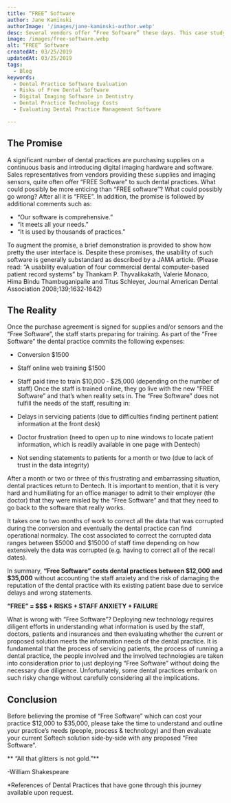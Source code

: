 ```yaml
---
title: “FREE” Software
author: Jane Kaminski
authorImage: '/images/jane-kaminski-author.webp'
desc: Several vendors offer “Free Software” these days. This case study is based on real‐life experiences and explores what is involved with the installation, training and deployment of “Free Software” and what risks are associated with the proposition of “Free Software”.
image: /images/free-software.webp
alt: “FREE” Software
createdAt: 03/25/2019
updatedAt: 03/25/2019
tags:
  - Blog
keywords:
  - Dental Practice Software Evaluation
  - Risks of Free Dental Software
  - Digital Imaging Software in Dentistry
  - Dental Practice Technology Costs
  - Evaluating Dental Practice Management Software

---
```


## The Promise

A significant number of dental practices are purchasing supplies on a continuous basis and introducing digital imaging hardware and software. Sales representatives from vendors providing these supplies and imaging sensors, quite often offer “FREE Software” to such dental practices. What could possibly be more enticing than “FREE software”? What could possibly go wrong? After all it is “FREE”. In addition, the promise is followed by additional comments such as:

- “Our software is comprehensive.”
- “It meets all your needs.”
- “It is used by thousands of practices.”

To augment the promise, a brief demonstration is provided to show how pretty the user interface is. Despite these promises, the usability of such software is generally substandard as described by a JAMA article. (Please read: “A usability evaluation of four commercial dental computer‐based patient record systems” by Thankam P. Thyvalikakath, Valerie Monaco, Hima Bindu Thambuganipalle and Titus Schleyer, Journal American Dental Association 2008;139;1632‐1642)

## The Reality

Once the purchase agreement is signed for supplies and/or sensors and the “Free Software”, the staff starts preparing for training. As part of the “Free Software” the dental practice commits the following expenses:

- Conversion $1500
- Staff online web training $1500
- Staff paid time to train $10,000 ‐ $25,000 (depending on the number of staff)
Once the staff is trained online, they go live with the new “FREE Software” and that’s when reality sets in. The “Free Software” does not fulfill the needs of the staff, resulting in:

- Delays in servicing patients (due to difficulties finding pertinent patient information at the front desk)
- Doctor frustration (need to open up to nine windows to locate patient information, which is readily available in one page with Dentech)
- Not sending statements to patients for a month or two (due to lack of trust in the data integrity)

After a month or two or three of this frustrating and embarrassing situation, dental practices return to Dentech. It is important to mention, that it is very hard and humiliating for an office manager to admit to their employer (the doctor) that they were misled by the “Free Software” and that they need to go back to the software that really works.

It takes one to two months of work to correct all the data that was corrupted during the conversion and eventually the dental practice can find operational normalcy. The cost associated to correct the corrupted data ranges between $5000 and $15000 of staff time depending on how extensively the data was corrupted (e.g. having to correct all of the recall dates).

In summary, **“Free Software” costs dental practices between $12,000 and $35,000** without accounting the staff anxiety and the risk of damaging the reputation of the dental practice with its existing patient base due to service delays and wrong statements.

**“FREE” = $$$ + RISKS + STAFF ANXIETY + FAILURE**

What is wrong with “Free Software”? Deploying new technology requires diligent efforts in understanding what information is used by the staff, doctors, patients and insurances and then evaluating whether the current or proposed solution meets the information needs of the dental practice. It is fundamental that the process of servicing patients, the process of running a dental practice, the people involved and the involved technologies are taken into consideration prior to just deploying “Free Software” without doing the necessary due diligence. Unfortunately, some dental practices embark on such risky change without carefully considering all the implications.

## Conclusion

Before believing the promise of “Free Software” which can cost your practice $12,000 to $35,000, please take the time to understand and outline your practice’s needs (people, process & technology) and then evaluate your current Softech solution side‐by‐side with any proposed “Free Software”.

** “All that glitters is not gold.”**

-William Shakespeare

*References of Dental Practices that have gone through this journey available upon request.

